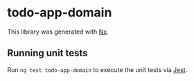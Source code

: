 # todo-app-domain

This library was generated with [Nx](https://nx.dev).

## Running unit tests

Run `ng test todo-app-domain` to execute the unit tests via [Jest](https://jestjs.io).
